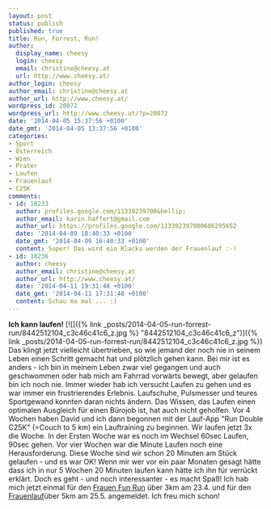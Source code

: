 ```yaml
---
layout: post
status: publish
published: true
title: Run, Forrest, Run!
author:
  display_name: cheesy
  login: cheesy
  email: christine@cheesy.at
  url: http://www.cheesy.at/
author_login: cheesy
author_email: christine@cheesy.at
author_url: http://www.cheesy.at/
wordpress_id: 20872
wordpress_url: http://www.cheesy.at/?p=20872
date: '2014-04-05 15:37:56 +0100'
date_gmt: '2014-04-05 13:37:56 +0100'
categories:
- Sport
- Österreich
- Wien
- Prater
- Laufen
- Frauenlauf
- C25K
comments:
- id: 18233
  author: profiles.google.com/11339239700&hellip;
  author_email: karin.haffert@gmail.com
  author_url: https://profiles.google.com/113392397000686295652
  date: '2014-04-09 18:40:33 +0100'
  date_gmt: '2014-04-09 16:40:33 +0100'
  content: Super! Das wird ein Klacks werden der Frauenlauf :-)
- id: 18236
  author: cheesy
  author_email: christine@cheesy.at
  author_url: http://www.cheesy.at/
  date: '2014-04-11 19:31:48 +0100'
  date_gmt: '2014-04-11 17:31:48 +0100'
  content: Schau ma mal ... :)
---
```

 **Ich kann laufen!**
[![]({% link _posts/2014-04-05-run-forrest-run/8442512104_c3c46c41c6_z.jpg %} "8442512104\_c3c46c41c6\_z")]({% link _posts/2014-04-05-run-forrest-run/8442512104_c3c46c41c6_z.jpg %})
Das klingt jetzt vielleicht übertrieben, so wie jemand der noch nie in seinem Leben einen Schritt gemacht hat und plötzlich gehen kann. Bei mir ist es anders - ich bin in meinem Leben zwar viel gegangen und auch geschwommen oder hab mich am Fahrrad vorwärts bewegt, aber gelaufen bin ich noch nie.
Immer wieder hab ich versucht Laufen zu gehen und es war immer ein frustrierendes Erlebnis. Laufschuhe, Pulsmesser und teures Sportgewand konnten daran nichts ändern. Das Wissen, das Laufen einen optimalen Ausgleich für einen Bürojob ist, hat auch nicht geholfen.
Vor 4 Wochen haben David und ich dann begonnen mit der Lauf-App "Run Double C25K" (=Couch to 5 km) ein Lauftraining zu beginnen. Wir laufen jetzt 3x die Woche. In der Ersten Woche war es noch im Wechsel 60sec Laufen, 90sec gehen. Vor vier Wochen war die Minute Laufen noch eine Herausforderung. Diese Woche sind wir schon 20 Minuten am Stück gelaufen - und es war OK!
Wenn mir wer vor ein paar Monaten gesagt hätte dass ich in nur 5 Wochen 20 Minuten laufen kann hätte ich ihn für verrückt erklärt. Doch es geht - und noch interessanter - es macht Spaß!
Ich hab mich jetzt einmal für den [Frauen Fun Run](http://www.frauenfunrun.at/) über 3km am 23.4. und für den [Frauenlauf](https://www.oesterreichischer-frauenlauf.at/)über 5km am 25.5. angemeldet. Ich freu mich schon!
